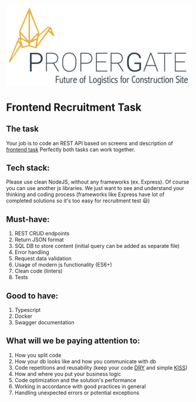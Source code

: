 [![propergate.co](https://github.com/propergate/recruitment/blob/main/images/propergate.jpeg?raw=true "propergate.co")](https://propergate.co "propergate.co")

# Frontend Recruitment Task

## [](#the-task)The task

Your job is to code an REST API based on screens and description of [frontend task](https://github.com/propergate/recruitment/blob/main/FRONTEND.md)
Perfectly both tasks can work together.

## [](#tech-stack)Tech stack:

Please use clean NodeJS, without any frameworks (ex. Express). Of course you can use another js libraries. We just want to see and understand your thinking and coding process (frameworks like Express have lot of completed solutions so it's too easy for recruitment test :smiley:)

## [](#must-have)Must-have:

1. REST CRUD endpoints
2. Return JSON format
3. SQL DB to store content (initial query can be added as separate file)
4. Error handling
5. Request data validation
6. Usage of modern js functionality (ES6+)
7. Clean code (linters)
8. Tests

## [](#good-to-have)Good to have:

1. Typescript
2. Docker
3. Swagger documentation

## [](#what-will-we-be-paying-attention-to)What will we be paying attention to:

1. How you split code
2. How your db looks like and how you communicate with db
3. Code repetitions and reusability (keep your code [DRY](https://en.wikipedia.org/wiki/Don%27t_repeat_yourself) and simple [KISS](https://en.wikipedia.org/wiki/KISS_principle))
6. How and where you put your business logic
7. Code optimization and the solution's performance
8. Working in accordance with good practices in general
9. Handling unexpected errors or potential exceptions
